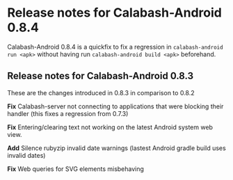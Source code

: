 # Release notes for Calabash-Android 0.8.4

Calabash-Android 0.8.4 is a quickfix to fix a regression in `calabash-android run <apk>` without having run `calabash-android build <apk>` beforehand.


## Release notes for Calabash-Android 0.8.3

These are the changes introduced in 0.8.3 in comparison to 0.8.2

**Fix** Calabash-server not connecting to applications that were blocking their handler (this fixes a regression from 0.7.3)

**Fix** Entering/clearing text not working on the latest Android system web view.

**Add** Silence rubyzip invalid date warnings (lastest Android gradle build uses invalid dates)

**Fix** Web queries for SVG elements misbehaving